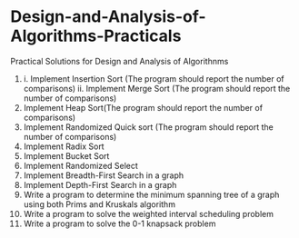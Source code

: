 # Design-and-Analysis-of-Algorithms-Practicals
Practical Solutions for Design and Analysis of Algorithnms

1. i. Implement Insertion Sort (The program should report the number of comparisons)
ii. Implement Merge Sort (The program should report the number of comparisons)
2. Implement Heap Sort(The program should report the number of comparisons)
3. Implement Randomized Quick sort (The program should report the number of
comparisons)
4. Implement Radix Sort
5. Implement Bucket Sort
6. Implement Randomized Select
7. Implement Breadth-First Search in a graph
8. Implement Depth-First Search in a graph
9. Write a program to determine the minimum spanning tree of a graph using both Prims
and Kruskals algorithm
10. Write a program to solve the weighted interval scheduling problem
11. Write a program to solve the 0-1 knapsack problem
